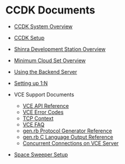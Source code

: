 CCDK Documents
====


* [CCDK System Overview](./Overview.en.md)
* [CCDK Setup](./Setup.en.md)
* [Shinra Development Station Overview](../mcs/Doc/ShinraDevelopmentStation_en.md)
* [Minimum Cloud Set Overview](../mcs/MCS_readme_en.md)
* [Using the Backend Server](./Backend_Howto.en.md)
* [Setting up 1:N](./OneN.en.md)

* VCE Support Documents
  * [VCE API Reference](vce/apiref/out/vce-api-en.md)
  * [VCE Error Codes](vce/ecode_en.md)
  * [TCP Context](vce/tcpcontext_en.md)
  * [VCE FAQ](vce/faq_en.md)
  * [gen.rb Protocol Generator Reference](vce/gen_en.md)
  * [gen.rb C Language Output Reference](vce/gen_output_ref_en.md)
  * [Concurrent Connections on VCE Server](vce/connect_en.md)
  
* [Space Sweeper Setup](SpaceSweeper.en.md)







